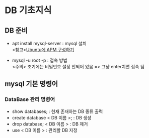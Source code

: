 # DB 기초지식

## DB 준비
+ apt install mysql-server : mysql 설치 <br>
<참고>[Ubuntu에 APM 구성하기](https://blog.lael.be/post/7264)<br>

+ mysql -u root -p : 접속 방법 <br>
<주의> 초기에는 비밀번호 설정 안되어 있음 => 그냥 enter치면 접속 됨

## mysql 기본 명령어
### DataBase 관리 명령어
+ show databases; : 현재 존재하는 DB 종류 출력
+ create database < DB 이름 >; : DB 생성
+ drop database; < DB 이름 > : DB 제거
+ use < DB 이름 > : 관리할 DB 지정
